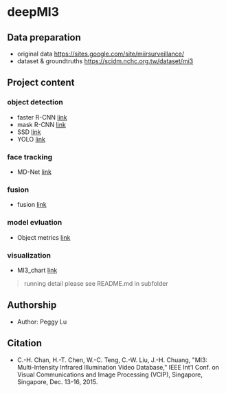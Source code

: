 # deepMI3


## Data preparation
* original data
https://sites.google.com/site/miirsurveillance/
* dataset & groundtruths
https://scidm.nchc.org.tw/dataset/mi3

## Project content

### object detection
* faster R-CNN [link](faster-RCNN/README.md)
* mask R-CNN [link](object_detection/README.md)
* SSD [link](object_detection/README.md)
* YOLO [link](object_detection/README.md)

### face tracking
* MD-Net [link](face_tracking/README.md)

### fusion
* fusion [link](fusion/README.md)

### model evluation
* Object metrics [link](object_metrics/README.md)


### visualization
* MI3_chart [link](MI3_chart/README.md)

> running detail please see README.md in subfolder



## Authorship
* Author: Peggy Lu
## Citation

* C.-H. Chan, H.-T. Chen, W.-C. Teng, C.-W. Liu, J.-H. Chuang, "MI3: Multi-Intensity Infrared Illumination Video Database," IEEE Int'l Conf. on Visual Communications and Image Processing (VCIP), Singapore, Singapore, Dec. 13-16, 2015.
